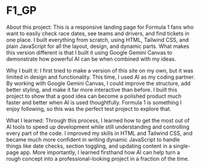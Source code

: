 # F1_GP

About this project: 
This is a responsive landing page for Formula 1 fans who want to easily check race dates, see teams and drivers, and find tickets in one place. I built everything from scratch, using HTML, Tailwind CSS, and plain JavaScript for all the layout, design, and dynamic parts. What makes this version different is that I built it using Google Gemini Canvas to demonstrate how powerful AI can be when combined with my ideas.

Why I built it: 
I first tried to make a version of this site on my own, but it was limited in design and functionality. This time, I used AI as my coding partner. By working with Google Gemini Canvas, I could improve the structure, add better styling, and make it far more interactive than before. I built this project to show that a good idea can become a polished product much faster and better when AI is used thoughtfully. Formula 1 is something I enjoy following, so this was the perfect test project to explore that.

What I learned: 
Through this process, I learned how to get the most out of AI tools to speed up development while still understanding and controlling every part of the code. I improved my skills in HTML and Tailwind CSS, and became much more confident in writing dynamic JavaScript to handle things like date checks, section toggling, and updating content in a single-page app. More importantly, I learned firsthand how AI can help turn a rough concept into a professional-looking project in a fraction of the time.

